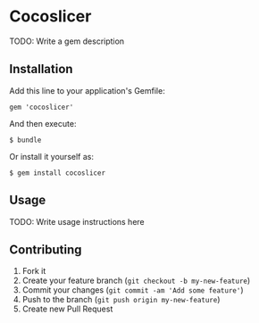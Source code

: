 # Cocoslicer

TODO: Write a gem description

## Installation

Add this line to your application's Gemfile:

    gem 'cocoslicer'

And then execute:

    $ bundle

Or install it yourself as:

    $ gem install cocoslicer

## Usage

TODO: Write usage instructions here

## Contributing

1. Fork it
2. Create your feature branch (`git checkout -b my-new-feature`)
3. Commit your changes (`git commit -am 'Add some feature'`)
4. Push to the branch (`git push origin my-new-feature`)
5. Create new Pull Request
